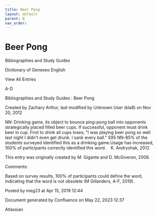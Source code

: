 ```yaml
---
title: Beer Pong
layout: default
parent: B
nav_order:
---
```


# Beer Pong

Bibliographies and Study Guides

Dictionary of Geneseo English

View All Entries

A-D

Bibliographies and Study Guides : Beer Pong

Created by  Zachary Arthur, last modified by  Unknown User (kla8) on Nov 20, 2012

NN: Drinking game, its object to bounce ping-pong ball into opponents strategically placed filled beer cups. If successful, opponent must drink beer in cup. First to drink all cups loses; &quot;I was playing beer pong so well last night I didn't even get drunk. I sank every ball.&quot; S95 NN-85% of the students surveyed identified this as a drinking game.Usage has increased, 100% of participants correctly identified this word.    K. Andryshak, 2012

This entry was originally created by M. Gigante and D. McGiveron, 2006.

Comments:

Based on survey results, 100% of participants could define the word, indicating that the word is not obsolete (M Gillanders, A-F, 2019).

Posted by meg23 at Apr 15, 2019 12:44

Document generated by Confluence on May 22, 2023 12:37

Atlassian
